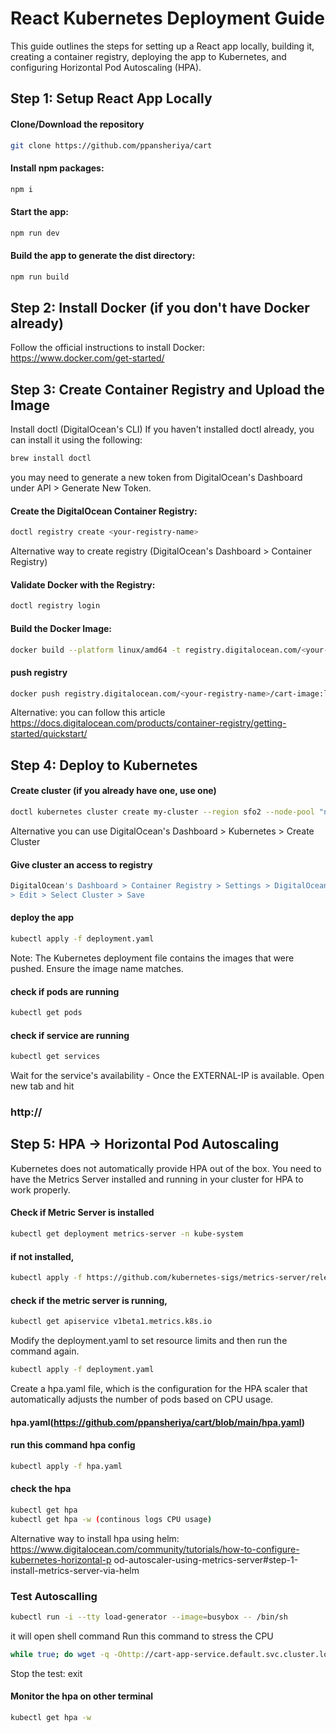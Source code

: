 # React Kubernetes Deployment Guide

This guide outlines the steps for setting up a React app locally, building it, creating a container registry, deploying the app to Kubernetes, and configuring Horizontal Pod Autoscaling (HPA).

## Step 1: Setup React App Locally

#### Clone/Download the repository
```bash
git clone https://github.com/ppansheriya/cart
```
#### Install npm packages:
```bash
npm i
```

#### Start the app:
```bash
npm run dev
```

#### Build the app to generate the dist directory:
```bash
npm run build
```

## Step 2: Install Docker (if you don't have Docker already)
Follow the official instructions to install Docker:
https://www.docker.com/get-started/

## Step 3: Create Container Registry and Upload the Image
Install doctl (DigitalOcean's CLI)
If you haven't installed doctl already, you can install it using the following:
```bash
brew install doctl
```

you may need to generate a new token from DigitalOcean's Dashboard under API > Generate
New Token.

#### Create the DigitalOcean Container Registry:
```bash
doctl registry create <your-registry-name>
```
Alternative way to create registry (DigitalOcean's Dashboard > Container Registry)

#### Validate Docker with the Registry:
```bash
doctl registry login
```

#### Build the Docker Image:
```bash
docker build --platform linux/amd64 -t registry.digitalocean.com/<your-registry-name>/cart-image:latest .
```

#### push registry
```bash
docker push registry.digitalocean.com/<your-registry-name>/cart-image:latest
```

Alternative: you can follow this article
https://docs.digitalocean.com/products/container-registry/getting-started/quickstart/

## Step 4: Deploy to Kubernetes

#### Create cluster (if you already have one, use one)
```bash
doctl kubernetes cluster create my-cluster --region sfo2 --node-pool "name=default-pool;count=2;size=s-2vcpu-4gb"
```

Alternative you can use DigitalOcean's Dashboard > Kubernetes > Create Cluster

#### Give cluster an access to registry
```bash
DigitalOcean's Dashboard > Container Registry > Settings > DigitalOcean Kubernetes integration
> Edit > Select Cluster > Save
```

#### deploy the app
```bash
kubectl apply -f deployment.yaml
```
Note: The Kubernetes deployment file contains the images that were pushed. Ensure the image
name matches.

#### check if pods are running
```bash
kubectl get pods
```

#### check if service are running
```bash
kubectl get services
```

Wait for the service's availability - Once the EXTERNAL-IP is available. Open new tab and hit
### http://<Your-Extranal-IP>

## Step 5: HPA -> Horizontal Pod Autoscaling

Kubernetes does not automatically provide HPA out of the box. You need to have the Metrics
Server installed and running in your cluster for HPA to work properly.

#### Check if Metric Server is installed
```bash
kubectl get deployment metrics-server -n kube-system
```
#### if not installed,
```bash 
kubectl apply -f https://github.com/kubernetes-sigs/metrics-server/releases/latest/download/components.yaml
```

#### check if the metric server is running,
```bash
kubectl get apiservice v1beta1.metrics.k8s.io
```

Modify the deployment.yaml to set resource limits and then run the command again.
```bash
kubectl apply -f deployment.yaml
```

Create a hpa.yaml file, which is the configuration for the HPA scaler that automatically adjusts
the number of pods based on CPU usage.

#### hpa.yaml(https://github.com/ppansheriya/cart/blob/main/hpa.yaml)

#### run this command hpa config
```bash
kubectl apply -f hpa.yaml
```

#### check the hpa
```bash
kubectl get hpa
kubectl get hpa -w (continous logs CPU usage)
```

Alternative way to install hpa using helm:
https://www.digitalocean.com/community/tutorials/how-to-configure-kubernetes-horizontal-p
od-autoscaler-using-metrics-server#step-1-install-metrics-server-via-helm

### Test Autoscalling
```bash
kubectl run -i --tty load-generator --image=busybox -- /bin/sh
```

it will open shell command
Run this command to stress the CPU
```bash
while true; do wget -q -Ohttp://cart-app-service.default.svc.cluster.local/; done
```
Stop the test: exit

#### Monitor the hpa on other terminal
```bash 
kubectl get hpa -w
```